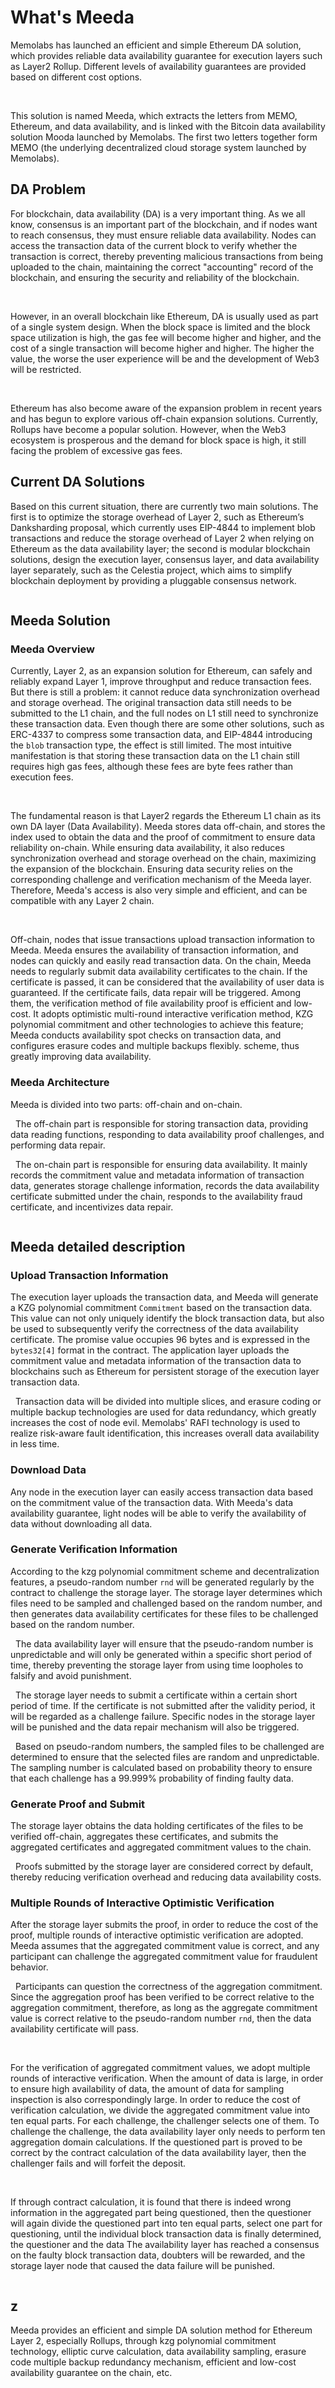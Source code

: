 # What's Meeda

Memolabs has launched an efficient and simple Ethereum DA solution, which provides reliable data availability guarantee for execution layers such as Layer2 Rollup. Different levels of availability guarantees are provided based on different cost options.

&nbsp;

This solution is named Meeda, which extracts the letters from MEMO, Ethereum, and data availability, and is linked with the Bitcoin data availability solution Mooda launched by Memolabs. The first two letters together form MEMO (the underlying decentralized cloud storage system launched by Memolabs).

## DA Problem

For blockchain, data availability (DA) is a very important thing. As we all know, consensus is an important part of the blockchain, and if nodes want to reach consensus, they must ensure reliable data availability. Nodes can access the transaction data of the current block to verify whether the transaction is correct, thereby preventing malicious transactions from being uploaded to the chain, maintaining the correct "accounting" record of the blockchain, and ensuring the security and reliability of the blockchain.

&nbsp;

However, in an overall blockchain like Ethereum, DA is usually used as part of a single system design. When the block space is limited and the block space utilization is high, the gas fee will become higher and higher, and the cost of a single transaction will become higher and higher. The higher the value, the worse the user experience will be and the development of Web3 will be restricted.

&nbsp;

Ethereum has also become aware of the expansion problem in recent years and has begun to explore various off-chain expansion solutions. Currently, Rollups have become a popular solution. However, when the Web3 ecosystem is prosperous and the demand for block space is high, it still facing the problem of excessive gas fees.

## Current DA Solutions

Based on this current situation, there are currently two main solutions. The first is to optimize the storage overhead of Layer 2, such as Ethereum’s Danksharding proposal, which currently uses EIP-4844 to implement blob transactions and reduce the storage overhead of Layer 2 when relying on Ethereum as the data availability layer; the second is modular blockchain solutions, design the execution layer, consensus layer, and data availability layer separately, such as the Celestia project, which aims to simplify blockchain deployment by providing a pluggable consensus network.

<img src="..\..\images/now-resolve-method.png" title="" alt="" data-align="center">

## Meeda Solution

### Meeda Overview

Currently, Layer 2, as an expansion solution for Ethereum, can safely and reliably expand Layer 1, improve throughput and reduce transaction fees. But there is still a problem: it cannot reduce data synchronization overhead and storage overhead. The original transaction data still needs to be submitted to the L1 chain, and the full nodes on L1 still need to synchronize these transaction data. Even though there are some other solutions, such as ERC-4337 to compress some transaction data, and EIP-4844 introducing the `blob` transaction type, the effect is still limited. The most intuitive manifestation is that storing these transaction data on the L1 chain still requires high gas fees, although these fees are byte fees rather than execution fees.

&nbsp;

The fundamental reason is that Layer2 regards the Ethereum L1 chain as its own DA layer (Data Availability). Meeda stores data off-chain, and stores the index used to obtain the data and the proof of commitment to ensure data reliability on-chain. While ensuring data availability, it also reduces synchronization overhead and storage overhead on the chain, maximizing the expansion of the blockchain. Ensuring data security relies on the corresponding challenge and verification mechanism of the Meeda layer. Therefore, Meeda's access is also very simple and efficient, and can be compatible with any Layer 2 chain.

&nbsp;

Off-chain, nodes that issue transactions upload transaction information to Meeda. Meeda ensures the availability of transaction information, and nodes can quickly and easily read transaction data. On the chain, Meeda needs to regularly submit data availability certificates to the chain. If the certificate is passed, it can be considered that the availability of user data is guaranteed. If the certificate fails, data repair will be triggered. Among them, the verification method of file availability proof is efficient and low-cost. It adopts optimistic multi-round interactive verification method, KZG polynomial commitment and other technologies to achieve this feature; Meeda conducts availability spot checks on transaction data, and configures erasure codes and multiple backups flexibly. scheme, thus greatly improving data availability.

### Meeda Architecture

Meeda is divided into two parts: off-chain and on-chain.

&nbsp;
The off-chain part is responsible for storing transaction data, providing data reading functions, responding to data availability proof challenges, and performing data repair.

&nbsp;
The on-chain part is responsible for ensuring data availability. It mainly records the commitment value and metadata information of transaction data, generates storage challenge information, records the data availability certificate submitted under the chain, responds to the availability fraud certificate, and incentivizes data repair.

<img src="..\..\images/da-structure.png" title="" alt="" data-align="center">

## Meeda detailed description

### Upload Transaction Information

The execution layer uploads the transaction data, and Meeda will generate a KZG polynomial commitment `Commitment` based on the transaction data. This value can not only uniquely identify the block transaction data, but also be used to subsequently verify the correctness of the data availability certificate. The promise value occupies 96 bytes and is expressed in the `bytes32[4]` format in the contract. The application layer uploads the commitment value and metadata information of the transaction data to blockchains such as Ethereum for persistent storage of the execution layer transaction data.

&nbsp;
Transaction data will be divided into multiple slices, and erasure coding or multiple backup technologies are used for data redundancy, which greatly increases the cost of node evil. Memolabs' RAFI technology is used to realize risk-aware fault identification, this increases overall data availability in less time.

### Download Data

Any node in the execution layer can easily access transaction data based on the commitment value of the transaction data. With Meeda's data availability guarantee, light nodes will be able to verify the availability of data without downloading all data.

### Generate Verification Information

According to the kzg polynomial commitment scheme and decentralization features, a pseudo-random number `rnd` will be generated regularly by the contract to challenge the storage layer. The storage layer determines which files need to be sampled and challenged based on the random number, and then generates data availability certificates for these files to be challenged based on the random number.

&nbsp;
The data availability layer will ensure that the pseudo-random number is unpredictable and will only be generated within a specific short period of time, thereby preventing the storage layer from using time loopholes to falsify and avoid punishment.

&nbsp;
The storage layer needs to submit a certificate within a certain short period of time. If the certificate is not submitted after the validity period, it will be regarded as a challenge failure. Specific nodes in the storage layer will be punished and the data repair mechanism will also be triggered.

&nbsp;
Based on pseudo-random numbers, the sampled files to be challenged are determined to ensure that the selected files are random and unpredictable. The sampling number is calculated based on probability theory to ensure that each challenge has a 99.999% probability of finding faulty data.

### Generate Proof and Submit

The storage layer obtains the data holding certificates of the files to be verified off-chain, aggregates these certificates, and submits the aggregated certificates and aggregated commitment values to the chain.

&nbsp;
Proofs submitted by the storage layer are considered correct by default, thereby reducing verification overhead and reducing data availability costs.

### Multiple Rounds of Interactive Optimistic Verification

After the storage layer submits the proof, in order to reduce the cost of the proof, multiple rounds of interactive optimistic verification are adopted. Meeda assumes that the aggregated commitment value is correct, and any participant can challenge the aggregated commitment value for fraudulent behavior.

&nbsp;
Participants can question the correctness of the aggregation commitment. Since the aggregation proof has been verified to be correct relative to the aggregation commitment, therefore, as long as the aggregate commitment value is correct relative to the pseudo-random number `rnd`, then the data availability certificate will pass.

&nbsp;

For the verification of aggregated commitment values, we adopt multiple rounds of interactive verification. When the amount of data is large, in order to ensure high availability of data, the amount of data for sampling inspection is also correspondingly large. In order to reduce the cost of verification calculation, we divide the aggregated commitment value into ten equal parts. For each challenge, the challenger selects one of them. To challenge the challenge, the data availability layer only needs to perform ten aggregation domain calculations. If the questioned part is proved to be correct by the contract calculation of the data availability layer, then the challenger fails and will forfeit the deposit.

&nbsp;

If through contract calculation, it is found that there is indeed wrong information in the aggregated part being questioned, then the questioner will again divide the questioned part into ten equal parts, select one part for questioning, until the individual block transaction data is finally determined, the questioner and the data The availability layer has reached a consensus on the faulty block transaction data, doubters will be rewarded, and the storage layer node that caused the data failure will be punished.

<img src="..\..\images/onestepproof.png" title="" alt="" data-align="center">

## z

Meeda provides an efficient and simple DA solution method for Ethereum Layer 2, especially Rollups, through kzg polynomial commitment technology, elliptic curve calculation, data availability sampling, erasure code multiple backup redundancy mechanism, efficient and low-cost availability guarantee on the chain, etc.
